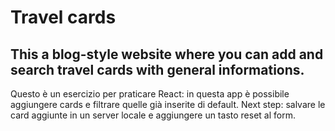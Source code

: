# Travel cards
This a blog-style website where you can add and search travel cards with general informations.
-
Questo è un esercizio per praticare React: in questa app è possibile aggiungere cards e filtrare quelle già inserite di default.
Next step: salvare le card aggiunte in un server locale e aggiungere un tasto reset al form.
